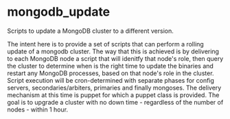 # mongodb_update
Scripts to update a MongoDB cluster to a different version.

The intent here is to provide a set of scripts that can perform a rolling update of a mongodb cluster.  The way that this is achieved is by delivering to each MongoDB node a script that will idenitfy that node's role, then query the cluster to determine when is the right time to update the binaries and restart any MongoDB processes, based on that node's role in the cluster.  Script execution will be cron-determined with separate phases for config servers, secondaries/arbiters, primaries and finally mongoses.  The delivery mechanism at this time is puppet for which a puppet class is provided.  The goal is to upgrade a cluster with no down time - regardless of the number of nodes - within 1 hour.
